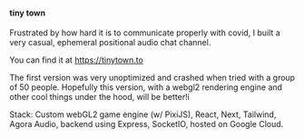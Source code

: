 #### tiny town 

Frustrated by how hard it is to communicate properly with covid, I built a very casual, ephemeral positional audio chat channel. 

You can find it at https://tinytown.to

The first version was very unoptimized and crashed when tried with a group of 50 people. Hopefully this version, with a webgl2 rendering engine and other cool things under the hood, will be better!i

Stack: Custom webGL2 game engine (w/ PixiJS), React, Next, Tailwind, Agora Audio, backend using Express, SocketIO, hosted on Google Cloud. 
